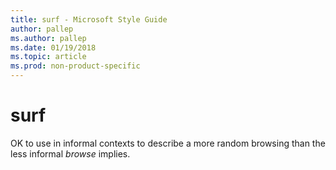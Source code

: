 ```yaml
---
title: surf - Microsoft Style Guide
author: pallep
ms.author: pallep
ms.date: 01/19/2018
ms.topic: article
ms.prod: non-product-specific
---
```


# surf

OK to use in informal contexts to describe a more random browsing than the less informal *browse* implies. 
